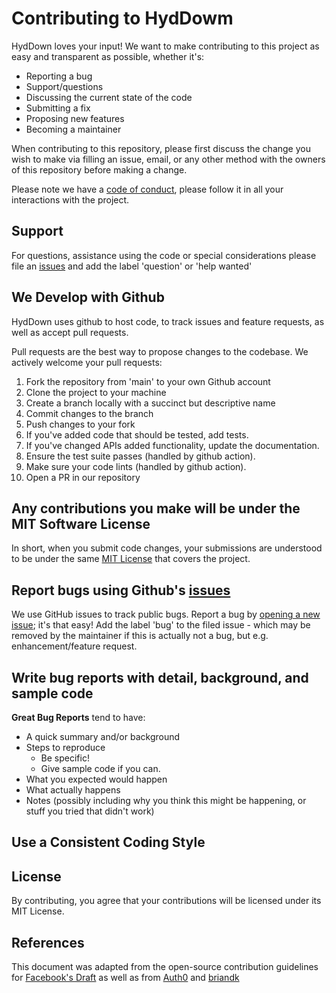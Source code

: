 # Contributing to HydDowm
HydDown loves your input! We want to make contributing to this project as easy and transparent as possible, whether it's:

- Reporting a bug
- Support/questions
- Discussing the current state of the code
- Submitting a fix
- Proposing new features
- Becoming a maintainer

When contributing to this repository, please first discuss the change you wish to make via filling an issue, email, or any other method with the owners of this repository before making a change. 

Please note we have a [code of conduct](https://github.com/andr1976/HydDown/blob/4665472fc1a1baf60dcdc8485ed2a049ff7273fe/CODE_OF_CONDUCT.md), please follow it in all your interactions with the project.

## Support
For questions, assistance using the code or special considerations please file an [issues](https://github.com/andr1976/HydDown/issues) and add the label 'question' or 'help wanted'

## We Develop with Github
HydDown uses github to host code, to track issues and feature requests, as well as accept pull requests.

Pull requests are the best way to propose changes to the codebase. We actively welcome your pull requests:

1. Fork the repository from 'main' to your own Github account
2. Clone the project to your machine
3. Create a branch locally with a succinct but descriptive name
3. Commit changes to the branch
4. Push changes to your fork
5. If you've added code that should be tested, add tests.
6. If you've changed APIs added functionality, update the documentation.
8. Ensure the test suite passes (handled by github action).
9. Make sure your code lints (handled by github action).
10. Open a PR in our repository

## Any contributions you make will be under the MIT Software License
In short, when you submit code changes, your submissions are understood to be under the same [MIT License](http://choosealicense.com/licenses/mit/) that covers the project. 

## Report bugs using Github's [issues](https://github.com/andr1976/HydDown/issues)
We use GitHub issues to track public bugs. Report a bug by [opening a new issue](https://github.com/andr1976/HydDown/issues/new/choose); it's that easy!
Add the label 'bug' to the filed issue - which may be removed by the maintainer if this is actually not a bug, but e.g. enhancement/feature request. 

## Write bug reports with detail, background, and sample code
**Great Bug Reports** tend to have:

- A quick summary and/or background
- Steps to reproduce
  - Be specific!
  - Give sample code if you can. 
- What you expected would happen
- What actually happens
- Notes (possibly including why you think this might be happening, or stuff you tried that didn't work)

## Use a Consistent Coding Style

## License
By contributing, you agree that your contributions will be licensed under its MIT License.

## References
This document was adapted from the open-source contribution guidelines for [Facebook's Draft](https://github.com/facebook/draft-js/blob/a9316a723f9e918afde44dea68b5f9f39b7d9b00/CONTRIBUTING.md) as well as from [Auth0](https://github.com/auth0/open-source-template/blob/master/GENERAL-CONTRIBUTING.md) and [briandk](https://gist.github.com/briandk/3d2e8b3ec8daf5a27a62) 
